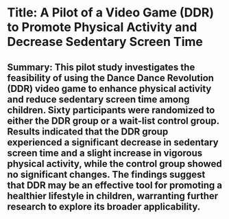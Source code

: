 # Title: A Pilot of a Video Game (DDR) to Promote Physical Activity and Decrease Sedentary Screen Time

## Summary: This pilot study investigates the feasibility of using the Dance Dance Revolution (DDR) video game to enhance physical activity and reduce sedentary screen time among children. Sixty participants were randomized to either the DDR group or a wait-list control group. Results indicated that the DDR group experienced a significant decrease in sedentary screen time and a slight increase in vigorous physical activity, while the control group showed no significant changes. The findings suggest that DDR may be an effective tool for promoting a healthier lifestyle in children, warranting further research to explore its broader applicability.